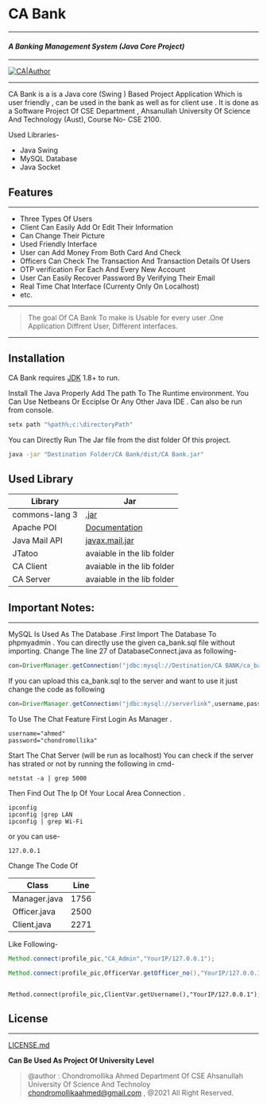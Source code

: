 # CA Bank
---
#### _A Banking Management System (Java Core Project)_
---
[![CA|Author](https://i.ibb.co/k1QJ7Dx/ca-only.png)](https://web.facebook.com/chondromollika.ahmed.9)

---

CA Bank is a  is a Java core (Swing ) Based Project Application Which is user friendly , can be used in the bank as well as for client use . It is done as a Software Project Of CSE Department , Ahsanullah University Of Science And Technology (Aust), Course No-  CSE 2100. 

Used Libraries-

- Java Swing 
- MySQL Database
- Java Socket 

## Features
---
- Three Types Of Users 
- Client Can Easily Add Or Edit Their Information
- Can Change Their Picture
- Used Friendly Interface
- User can Add Money From Both Card And Check
- Officers Can Check The Transaction And Transaction Details Of Users 
- OTP verification For Each And Every New Account 
- User Can Easily Recover Password By Verifying Their Email
- Real Time Chat Interface (Currenty Only On Localhost)
- etc.

---
> The goal Of CA Bank To make is Usable
> for every user .One Application Diffrent User,
>Different interfaces.




-----



## Installation

CA Bank requires [JDK](https://docs.oracle.com/javase/8/docs/technotes/guides/install/install_overview.html) 1.8+ to run.

Install The Java Properly Add The path To The Runtime environment. You Can Use Netbeans Or Ecciplse Or Any Other Java IDE . Can also be run from console.

```sh
setx path "%path%;c:\directoryPath"
```

You can Directly Run The Jar file from the dist folder Of this project.

```sh
java -jar "Destination Folder/CA Bank/dist/CA Bank.jar"
```

## Used Library



| Library | Jar |
| ------ | ------ |
| commons-lang 3 | [.jar](https://commons.apache.org/proper/commons-lang/download_lang.cgi) |
| Apache POI |[Documentation](https://poi.apache.org/download.html)  |
| Java Mail API | [javax.mail.jar](https://mvnrepository.com/artifact/javax.mail/mail/1.4.7) |
| JTatoo|  avaiable in the lib folder|
| CA Client | avaiable in the lib folder |
| CA Server | avaiable in the lib folder|

## Important Notes:
---
MySQL Is Used As The Database .First Import The Database To phpmyadmin . You can directly use the given ca_bank.sql file without importing. 
Change The line 27 of DatabaseConnect.java as following-
```java
con=DriverManager.getConnection("jdbc:mysql://Destination/CA BANK/ca_bank.sql")
```

If you can upload this ca_bank.sql to the server and want to use it just change the code as following

```java
con=DriverManager.getConnection("jdbc:mysql://serverlink",username,password)
```

To Use The Chat Feature First Login As Manager .
```CA
username="ahmed"
password="chondromollika"
```
Start The Chat Server (will be run as localhost)
You can check if the server has strated or not by running the following in cmd-
```shell
netstat -a | grep 5000
```

Then Find Out The Ip Of Your Local Area Connection .
```shell
ipconfig
ipconfig |grep LAN
ipconfig | grep Wi-Fi
```
or you can use-
```
127.0.0.1
```
Change The Code Of 

| Class | Line |
| ----- | -----|
|Manager.java|1756|
|Officer.java|2500|
|Client.java|  2271   |

Like Following-
```java
Method.connect(profile_pic,"CA_Admin","YourIP/127.0.0.1");
```
```java
Method.connect(profile_pic,OfficerVar.getOfficer_no(),"YourIP/127.0.0.1");
```

```
  Method.connect(profile_pic,ClientVar.getUsername(),"YourIP/127.0.0.1");
  ```
## License
---

[LICENSE.md]()

**Can Be Used As Project Of University Level**

> @author : Chondromollika Ahmed
>Department Of CSE
>Ahsanullah University Of Science And Technoloy
>chondromollikaahmed@gmail.com ,
>@2021 All Right Reserved.

[//]: # (©Chondromollika Ahmed)
